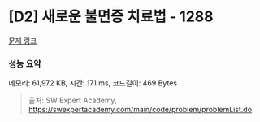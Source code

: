 # [D2] 새로운 불면증 치료법 - 1288 

[문제 링크](https://swexpertacademy.com/main/code/problem/problemDetail.do?contestProbId=AV18_yw6I9MCFAZN) 

### 성능 요약

메모리: 61,972 KB, 시간: 171 ms, 코드길이: 469 Bytes



> 출처: SW Expert Academy, https://swexpertacademy.com/main/code/problem/problemList.do